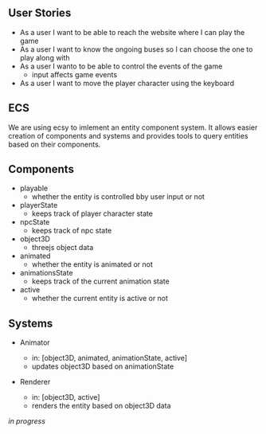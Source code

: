 ## User Stories
- As a user I want to be able to reach the website where I can play the game
- As a user I want to know the ongoing buses so I can choose the one to play along with
- As a user I wanto to be able to control the events of the game
    - input affects game events
- As a user I want to move the player character using the keyboard

## ECS
We are using ecsy to imlement an entity component system. It allows easier creation of components and systems and provides tools to query entities based on their components.

## Components
- playable
    - whether the entity is controlled bby user input or not
- playerState
    - keeps track of player character state
- npcState
    - keeps track of npc state
- object3D
    - threejs object data
- animated
    - whether the entity is animated or not
- animationsState
    - keeps track of the current animation state
- active
    - whether the current entity is active or not

## Systems
- Animator
    - in: [object3D, animated, animationState, active]
    - updates object3D based on animationState

- Renderer
    - in: [object3D, active] 
    - renders the entity based on object3D data

*in progress*
